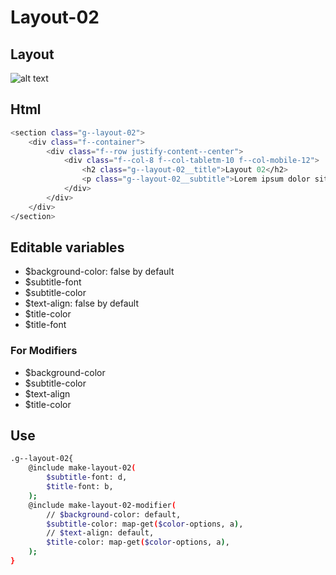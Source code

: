 # Layout-02

## Layout

![alt text][layout-02]

[layout-02]: /src/img/global-components/layout/layout-02.jpg

## Html

```sh
<section class="g--layout-02">
    <div class="f--container">
        <div class="f--row justify-content--center">
            <div class="f--col-8 f--col-tabletm-10 f--col-mobile-12">
                <h2 class="g--layout-02__title">Layout 02</h2>
                <p class="g--layout-02__subtitle">Lorem ipsum dolor sit amet consectetur. Montes massa tellus massa libero mattis. Tempus orci felis augue suspendisse massa quam. Elementum vitae neque ac enim eros. Sed feugiat a facilisis tellus pulvinar viverra.</p>
            </div>
        </div>
    </div>
</section>
```

## Editable variables

- $background-color: false by default
- $subtitle-font
- $subtitle-color
- $text-align: false by default
- $title-color
- $title-font

### For Modifiers

- $background-color
- $subtitle-color
- $text-align
- $title-color

## Use

```sh
.g--layout-02{
    @include make-layout-02(
        $subtitle-font: d,
        $title-font: b,
    );
    @include make-layout-02-modifier(
        // $background-color: default,
        $subtitle-color: map-get($color-options, a),
        // $text-align: default,
        $title-color: map-get($color-options, a),
    );
}
```